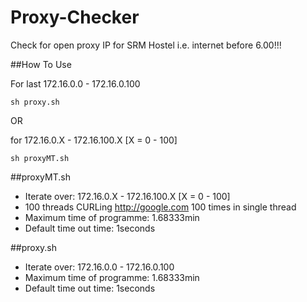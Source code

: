 # Proxy-Checker
Check for open proxy IP for SRM Hostel i.e. internet before 6.00!!!

##How To Use

For last 172.16.0.0 - 172.16.0.100

``
sh proxy.sh
``

OR

for 172.16.0.X - 172.16.100.X  [X = 0 - 100]

``
sh proxyMT.sh
``

##proxyMT.sh
- Iterate over: 172.16.0.X - 172.16.100.X  [X = 0 - 100]
- 100 threads CURLing http://google.com 100 times in single thread
- Maximum time of programme: 1.68333min
- Default time out time: 1seconds

##proxy.sh
- Iterate over: 172.16.0.0 - 172.16.0.100
- Maximum time of programme: 1.68333min
- Default time out time: 1seconds

